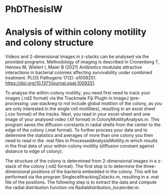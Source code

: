 # PhDThesisIW
# Analysis of within colony motility and colony structure 

Videos and 2-dimensional images in z-stacks can be analysed via the provided programs. Methodology of imaging is described in Cronenberg T, Hennes M, Wielert I, Maier B (2021) Antibiotics modulate attractive interactions in bacterial colonies affecting survivability under combined treatment. PLOS Pathogens 17(2): e1009251. https://doi.org/10.1371/journal.ppat.1009251. 

To analyse the within-colony motility, you need first need to track your images (.nd2 format) via the Trackmate Fiji PlugIn in ImageJ (pre-processing: use stackreg to not include global motition of the colony, as you are only interested in the single cell motilities), resulting in an excel sheet (.csv format) of the tracks. Next, you read in your excel-sheet and one image of your analysed video (.tif format) in ColonyMotilityAnalysis.m. This program saves the diffusion constants in radial shells from the center to the edge of the colony (.mat format). To further process your data and to determine the statistics and averages of more than one colony you then need to read in the .mat files in ProcessedAnalysisMotility.m which results in the final data of your within-colony motility (diffusion constant against distance to edge of colony). 

The structure of the colony is determined from 2-dimensional images in a z-stack of the colony (.nd2 format). The first step is to determine the three-dimensional positions of the bacteria embedded in the colony. This will be performed via the program SinglecelltrackingZstacks.m, resulting in a .mat file of the positions. The following step is to extract the data and compute the radial distribution function via Radialdistribution_localorder.m.  

